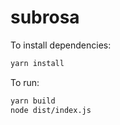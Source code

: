 # subrosa

To install dependencies:

```bash
yarn install
```

To run:

```bash
yarn build
node dist/index.js
```
